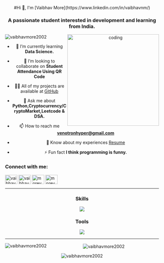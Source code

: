 <div align="center">
#Hi 👋, I'm [Vaibhav More](https://www.linkedin.com/in/vaibhavnm/)
<h3 align="center">A passionate student interested in development and learning from India.</h3>
<img align="right" alt="coding" width="300" src="https://cdn.dribbble.com/users/1162077/screenshots/3848914/programmer.gif">
<p align="left"> <img src="https://komarev.com/ghpvc/?username=vaibhavmore2002&label=Profile%20views&color=0e75b6&style=flat" alt="vaibhavmore2002" /> </p>

- 🌱 I’m currently learning **Data Science.**

- 👯 I’m looking to collaborate on **Student Attendance Using QR Code**

- 👨‍💻 All of my projects are available at [GitHub](https://github.com/VaibhavMore2002)

- 💬 Ask me about **Python,Cryptocurrency/CryptoMarket,Leetcode & DSA.**

- 📫 How to reach me **venotronhyper@gmail.com**

- 📄 Know about my experiences [Resume](https://drive.google.com/file/d/18ghLNk9vmPw9ZA34mK5M-vjIiUE1od4Q/view?usp=sharing)

- ⚡ Fun fact **I think programming is funny.**

<h3 align="left">Connect with me:</h3>
<p align="left">
<a href="https://linkedin.com/in/vaibhavnm" target="blank"><img align="center" src="https://raw.githubusercontent.com/rahuldkjain/github-profile-readme-generator/master/src/images/icons/Social/linked-in-alt.svg" alt="vaibhavnm" height="30" width="40" /></a>
<a href="https://instagram.com/vaibhavv_2002" target="blank"><img align="center" src="https://raw.githubusercontent.com/rahuldkjain/github-profile-readme-generator/master/src/images/icons/Social/instagram.svg" alt="vaibhavv_2002" height="30" width="40" /></a>
<a href="https://www.hackerrank.com/morevaibhav545" target="blank"><img align="center" src="https://raw.githubusercontent.com/rahuldkjain/github-profile-readme-generator/master/src/images/icons/Social/hackerrank.svg" alt="morevaibhav545" height="30" width="40" /></a>
<a href="https://www.leetcode.com/morevaibhav" target="blank"><img align="center" src="https://raw.githubusercontent.com/rahuldkjain/github-profile-readme-generator/master/src/images/icons/Social/leet-code.svg" alt="morevaibhav" height="30" width="40" /></a>
</p>

<hr>

### Skills

<p align="center">
    <img src="https://skillicons.dev/icons?i=python,flask,seaborn,pandas,numpy,matplotlib,java,html,css,bootstrap,js,mysql,mongodb,react,tailwind,reactnative" />
</p>

### Tools

<p align="center">
    <img src="https://skillicons.dev/icons?i=AWS,vscode,git,github,vercel,netlify,canvas" />
</p>

<hr>

<p><img align="left" src="https://github-readme-stats.vercel.app/api/top-langs?username=vaibhavmore2002&show_icons=true&locale=en&layout=compact" alt="vaibhavmore2002" /></p>

<p>&nbsp;<img align="center" src="https://github-readme-stats.vercel.app/api?username=vaibhavmore2002&show_icons=true&locale=en" alt="vaibhavmore2002" /></p>

<p><img align="center" src="https://github-readme-streak-stats.herokuapp.com/?user=vaibhavmore2002&" alt="vaibhavmore2002" /></p>
